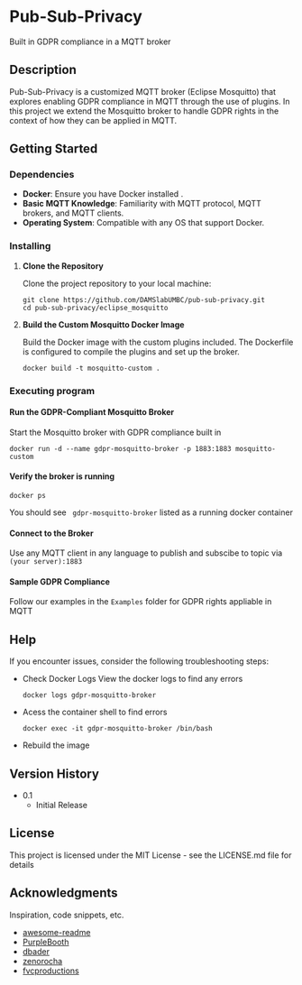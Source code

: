 # Pub-Sub-Privacy

Built in GDPR compliance in a MQTT broker

## Description

Pub-Sub-Privacy is a customized MQTT broker (Eclipse Mosquitto) that explores enabling GDPR compliance in MQTT through the use of plugins. In this project we extend the Mosquitto broker to handle GDPR rights in the context of how they can be applied in MQTT.

## Getting Started

### Dependencies

- **Docker**: Ensure you have Docker installed .
- **Basic MQTT Knowledge**: Familiarity with MQTT protocol, MQTT brokers, and MQTT clients.
- **Operating System**: Compatible with any OS that support Docker.


### Installing

   1. **Clone the Repository**

      Clone the project repository to your local machine:

      ```
      git clone https://github.com/DAMSlabUMBC/pub-sub-privacy.git
      cd pub-sub-privacy/eclipse_mosquitto
      ```
   2. **Build the Custom Mosquitto Docker Image**

      Build the Docker image with the custom plugins included. The Dockerfile is configured 
      to compile the plugins and set up the broker.

      ```
      docker build -t mosquitto-custom .   
      ```
### Executing program
#### Run the GDPR-Compliant Mosquitto Broker

Start the Mosquitto broker with GDPR compliance built in
```
docker run -d --name gdpr-mosquitto-broker -p 1883:1883 mosquitto-custom
```
#### Verify the broker is running
```
docker ps
```
You should see ``` gdpr-mosquitto-broker``` listed as a running docker container
#### Connect to the Broker
Use any MQTT client in any language to publish and subscibe to topic via ```(your server):1883 ```
#### Sample GDPR Compliance
Follow our examples in the ```Examples``` folder for GDPR rights appliable in MQTT
## Help

If you encounter issues, consider the following troubleshooting steps:
* Check Docker Logs
  View the docker logs to find any errors
  ```
  docker logs gdpr-mosquitto-broker
  ```
* Acess the container shell to find errors
  ```
  docker exec -it gdpr-mosquitto-broker /bin/bash
  ```
* Rebuild the image 

## Version History

* 0.1
    * Initial Release

## License

This project is licensed under the MIT License - see the LICENSE.md file for details

## Acknowledgments

Inspiration, code snippets, etc.
* [awesome-readme](https://github.com/matiassingers/awesome-readme)
* [PurpleBooth](https://gist.github.com/PurpleBooth/109311bb0361f32d87a2)
* [dbader](https://github.com/dbader/readme-template)
* [zenorocha](https://gist.github.com/zenorocha/4526327)
* [fvcproductions](https://gist.github.com/fvcproductions/1bfc2d4aecb01a834b46)
